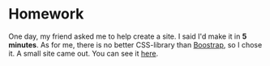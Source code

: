 # Homework
One day, my friend asked me to help create a site. I said I'd make it in **5 minutes**. As for me, there is no better CSS-library than [Boostrap](https://github.com/twbs/bootstrap), so I chose it. A small site came out. You can see it [here](https://mezgoodle.github.io/TemplateSimpleBootstrap/).
